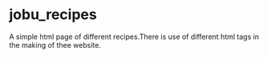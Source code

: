 # jobu_recipes
A simple html page of different recipes.There is use of different html tags in the making of thee website.

